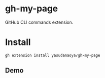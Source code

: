 # gh-my-page
GitHub CLI commands extension.

# Install

```shell
gh extension install yasudanaoya/gh-my-page
```

## Demo

